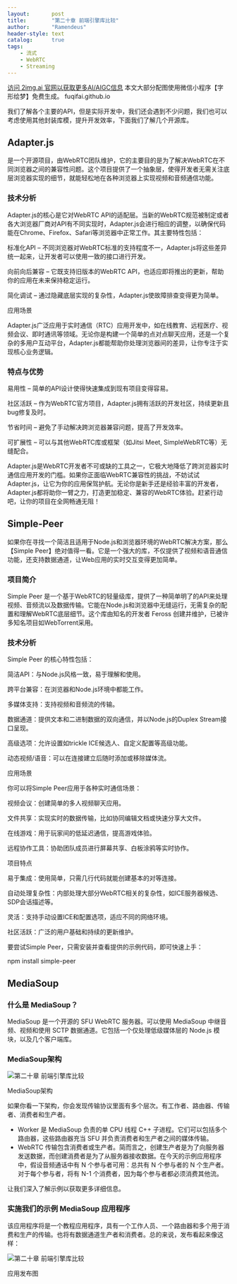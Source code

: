 ```yaml
---
layout:       post
title:        "第二十章 前端引擎库比较"
author:       "Ramendeus"
header-style: text
catalog:      true
tags:
    - 流式
    - WebRTC
    - Streaming
---
```


[访问 2img.ai 官网以获取更多AI/AIGC信息](https://2img.ai)
本文大部分配图使用微信小程序【字形绘梦】免费生成。
fuqifai.github.io

我们了解各个主要的API，但是实际开发中，我们还会遇到不少问题，我们也可以考虑使用其他封装库模，提升开发效率，下面我们了解几个开源库。

## Adapter.js

是一个开源项目，由WebRTC团队维护，它的主要目的是为了解决WebRTC在不同浏览器之间的兼容性问题。这个项目提供了一个抽象层，使得开发者无需关注底层浏览器实现的细节，就能轻松地在各种浏览器上实现视频和音频通信功能。

### 技术分析

Adapter.js的核心是它对WebRTC API的适配层。当新的WebRTC规范被制定或者各大浏览器厂商对API有不同实现时，Adapter.js会进行相应的调整，以确保代码能在Chrome、Firefox、Safari等浏览器中正常工作。其主要特性包括：

标准化API – 不同浏览器对WebRTC标准的支持程度不一，Adapter.js将这些差异统一起来，让开发者可以使用一致的接口进行开发。

向前向后兼容 – 它既支持旧版本的WebRTC API，也适应即将推出的更新，帮助你的应用在未来保持稳定运行。

简化调试 – 通过隐藏底层实现的复杂性，Adapter.js使故障排查变得更为简单。

应用场景

Adapter.js广泛应用于实时通信（RTC）应用开发中，如在线教育、远程医疗、视频会议、即时通讯等领域。无论你是构建一个简单的点对点聊天应用，还是一个复杂的多用户互动平台，Adapter.js都能帮助你处理浏览器间的差异，让你专注于实现核心业务逻辑。

### 特点与优势

易用性 – 简单的API设计使得快速集成到现有项目变得容易。

社区活跃 – 作为WebRTC官方项目，Adapter.js拥有活跃的开发社区，持续更新且bug修复及时。

节省时间 – 避免了手动解决跨浏览器兼容问题，提高了开发效率。

可扩展性 – 可以与其他WebRTC库或框架（如Jitsi Meet, SimpleWebRTC等）无缝配合。

Adapter.js是WebRTC开发者不可或缺的工具之一，它极大地降低了跨浏览器实时通信应用开发的门槛。如果你正面临WebRTC兼容性的挑战，不妨试试Adapter.js，让它为你的应用保驾护航。无论你是新手还是经验丰富的开发者，Adapter.js都将助你一臂之力，打造更加稳定、兼容的WebRTC体验。赶紧行动吧，让你的项目在全网畅通无阻！

## Simple-Peer

如果你在寻找一个简洁且适用于Node.js和浏览器环境的WebRTC解决方案，那么【Simple Peer】绝对值得一看。它是一个强大的库，不仅提供了视频和语音通信功能，还支持数据通道，让Web应用的实时交互变得更加简单。

### 项目简介

Simple Peer 是一个基于WebRTC的轻量级库，提供了一种简单明了的API来处理视频、音频流以及数据传输。它能在Node.js和浏览器中无缝运行，无需复杂的配置和理解WebRTC底层细节。这个库由知名的开发者 Feross 创建并维护，已被许多知名项目如WebTorrent采用。

### 技术分析

Simple Peer 的核心特性包括：

简洁API：与Node.js风格一致，易于理解和使用。

跨平台兼容：在浏览器和Node.js环境中都能工作。

多媒体支持：支持视频和音频流的传输。

数据通道：提供文本和二进制数据的双向通信，并以Node.js的Duplex Stream接口呈现。

高级选项：允许设置如trickle ICE候选人、自定义配置等高级功能。

动态视频/语音：可以在连接建立后随时添加或移除媒体流。

应用场景

你可以将Simple Peer应用于各种实时通信场景：

视频会议：创建简单的多人视频聊天应用。

文件共享：实现实时的数据传输，比如协同编辑文档或快速分享大文件。

在线游戏：用于玩家间的低延迟通信，提高游戏体验。

远程协作工具：协助团队成员进行屏幕共享、白板涂鸦等实时协作。

项目特点

易于集成：使用简单，只需几行代码就能创建基本的对等连接。

自动处理复杂性：内部处理大部分WebRTC相关的复杂性，如ICE服务器候选、SDP会话描述等。

灵活：支持手动设置ICE和配置选项，适应不同的网络环境。

社区活跃：广泛的用户基础和持续的更新维护。

要尝试Simple Peer，只需安装并查看提供的示例代码，即可快速上手：

npm install simple-peer

## MediaSoup

### 什么是 MediaSoup？

MediaSoup 是一个开源的 SFU WebRTC 服务器。可以使用 MediaSoup 中继音频、视频和使用 SCTP 数据通道。它包括一个仅处理低级媒体层的 Node.js 模块，以及几个客户端库。

### MediaSoup架构

![第二十章 前端引擎库比较](https://www.shxcj.com/wp-content/uploads/2024/09/image-609.png)

MediaSoup架构

如果你看一下架构，你会发现传输协议里面有多个层次。有工作者、路由器、传输者、消费者和生产者。

+   Worker 是 MediaSoup 负责的单 CPU 线程 C++ 子进程。它们可以包括多个路由器，这些路由器充当 SFU 并负责消费者和生产者之间的媒体传输。
+   WebRTC 传输包含消费者或生产者。简而言之，创建生产者是为了向服务器发送数据，而创建消费者是为了从服务器接收数据。在今天的示例应用程序中，假设音频通话中有 N 个参与者可用：总共有 N 个参与者的 N 个生产者。对于每个参与者，将有 N-1 个消费者，因为每个参与者都必须消费其他流。

让我们深入了解示例以获取更多详细信息。

### 实施我们的示例 MediaSoup 应用程序

该应用程序将是一个教程应用程序，具有一个工作人员、一个路由器和多个用于消费和生产的传输。也将有数据通道生产者和消费者。总的来说，发布看起来像这样：

![第二十章 前端引擎库比较](https://www.shxcj.com/wp-content/uploads/2024/09/image-92.jpeg)

应用发布图

